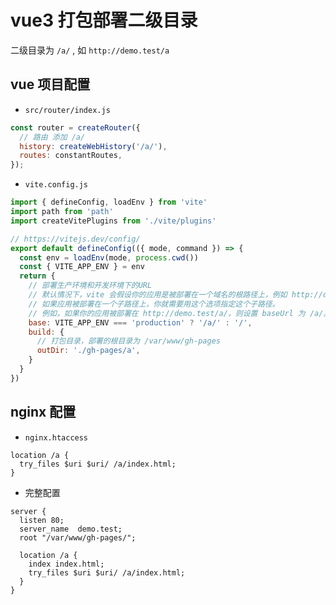 # vue3 打包部署二级目录

二级目录为 `/a/` , 如 `http://demo.test/a`

## vue 项目配置

- `src/router/index.js`

```js
const router = createRouter({
  // 路由 添加 /a/
  history: createWebHistory('/a/'),
  routes: constantRoutes,
});
```

- `vite.config.js`

```js
import { defineConfig, loadEnv } from 'vite'
import path from 'path'
import createVitePlugins from './vite/plugins'

// https://vitejs.dev/config/
export default defineConfig(({ mode, command }) => {
  const env = loadEnv(mode, process.cwd())
  const { VITE_APP_ENV } = env
  return {
    // 部署生产环境和开发环境下的URL
    // 默认情况下，vite 会假设你的应用是被部署在一个域名的根路径上，例如 http://demo.test/ 。
    // 如果应用被部署在一个子路径上，你就需要用这个选项指定这个子路径。
    // 例如，如果你的应用被部署在 http://demo.test/a/，则设置 baseUrl 为 /a/。
    base: VITE_APP_ENV === 'production' ? '/a/' : '/',
    build: {
      // 打包目录，部署的根目录为 /var/www/gh-pages
      outDir: './gh-pages/a',
    }
  }
})

```

## nginx 配置

- `nginx.htaccess`

```
location /a {
  try_files $uri $uri/ /a/index.html;
}
```

- 完整配置

```
server {
  listen 80;
  server_name  demo.test;
  root "/var/www/gh-pages/";

  location /a {
    index index.html;
    try_files $uri $uri/ /a/index.html;
  }
}
```


